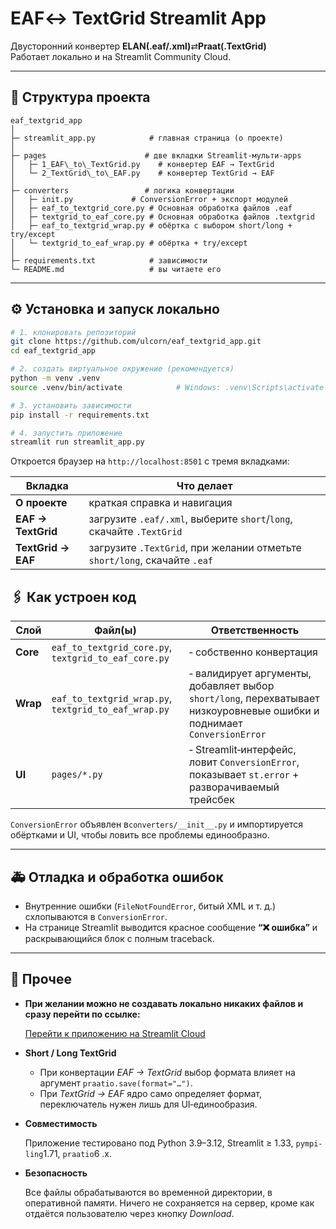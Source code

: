 # EAF↔ TextGrid Streamlit App

Двусторонний конвертер **ELAN(.eaf/.xml)**⇄**Praat(.TextGrid)**  
Работает локально и на Streamlit Community Cloud.

---

## 📁 Cтруктура проекта

````
eaf_textgrid_app
│
├─ streamlit_app.py            # главная страница (о проекте)
│
├─ pages                      # две вкладки Streamlit‑мульти‑apps
│   ├─ 1_EAF\_to\_TextGrid.py    # конвертер EAF → TextGrid
│   └─ 2_TextGrid\_to\_EAF.py    # конвертер TextGrid → EAF
│
├─ converters                 # логика конвертации
│   ├─ init.py             # ConversionError + экспорт модулей
│   ├─ eaf_to_textgrid_core.py # Основная обработка файлов .eaf
│   ├─ textgrid_to_eaf_core.py # Основная обработка файлов .textgrid
│   ├─ eaf_to_textgrid_wrap.py # обёртка с выбором short/long + try/except
│   └─ textgrid_to_eaf_wrap.py # обёртка + try/except
│
├─ requirements.txt            # зависимости
└─ README.md                   # вы читаете его

````

---

## ⚙️ Установка и запуск локально

```bash
# 1. клонировать репозиторий
git clone https://github.com/ulcorn/eaf_textgrid_app.git
cd eaf_textgrid_app

# 2. создать виртуальное окружение (рекомендуется)
python -m venv .venv
source .venv/bin/activate            # Windows: .venv\Scripts\activate

# 3. установить зависимости
pip install -r requirements.txt

# 4. запустить приложение
streamlit run streamlit_app.py
````

Откроется браузер на `http://localhost:8501` c тремя вкладками:

| Вкладка            | Что делает                                                                |
|--------------------|---------------------------------------------------------------------------|
| **О проекте**      | краткая справка и навигация                                               |
| **EAF → TextGrid** | загрузите `.eaf/.xml`, выберите `short`/`long`, скачайте `.TextGrid`      |
| **TextGrid → EAF** | загрузите `.TextGrid`, при желании отметьте `short/long`, скачайте `.eaf` |

## 🖇️ Как устроен код

| Cлой     | Файл(ы)                                              | Ответственность                                                                                                         |
|----------|------------------------------------------------------|-------------------------------------------------------------------------------------------------------------------------|
| **Core** | `eaf_to_textgrid_core.py`, `textgrid_to_eaf_core.py` | ‑ собственно конвертация                                                                                                |
| **Wrap** | `eaf_to_textgrid_wrap.py`, `textgrid_to_eaf_wrap.py` | ‑ валидирует аргументы, добавляет выбор `short/long`, перехватывает низкоуровневые ошибки и поднимает `ConversionError` |
| **UI**   | `pages/*.py`                                         | ‑ Streamlit‑интерфейс, ловит `ConversionError`, показывает `st.error` + разворачиваемый трейсбек                        |

`ConversionError` объявлен в`converters/__init__.py` и импортируется обёртками и UI, чтобы ловить все проблемы
единообразно.

---

## 🚑 Отладка и обработка ошибок

* Внутренние ошибки (`FileNotFoundError`, битый XML и т. д.) схлопываются
  в `ConversionError`.
* На странице Streamlit выводится красное сообщение **“❌ ошибка”** и раскрывающийся блок с полным traceback.

---

## 📝 Прочее

* **При желании можно не создавать локально никаких файлов и сразу перейти по ссылке:**
  
  [Перейти к приложению на Streamlit Cloud](https://converterproject-9caqoxr7qbx6ae22gscb4y.streamlit.app)

* **Short / Long TextGrid**
  * При конвертации *EAF → TextGrid* выбор формата влияет на аргумент `praatio.save(format="…")`. 
  * При *TextGrid → EAF* ядро само определяет формат, переключатель нужен лишь для UI‑единообразия.

* **Совместимость**
  
  Приложение тестировано под Python 3.9–3.12, Streamlit ≥ 1.33, `pympi‐ling`1.71, `praatio`6 .x.

* **Безопасность**
  
  Все файлы обрабатываются во временной директории, в оперативной памяти.
  Ничего не сохраняется на сервер, кроме как отдаётся пользователю через кнопку *Download*.
